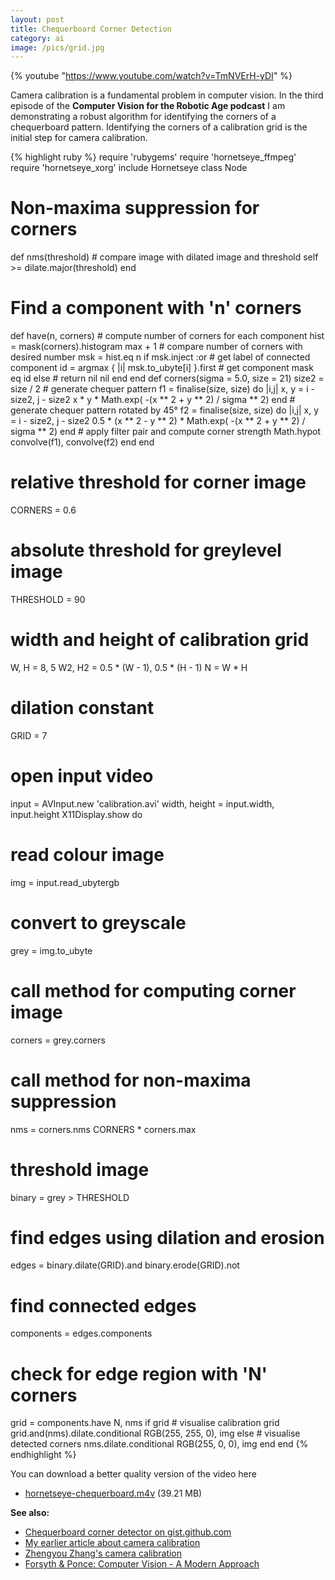 ```yaml
---
layout: post
title: Chequerboard Corner Detection
category: ai
image: /pics/grid.jpg
---
```


{% youtube "https://www.youtube.com/watch?v=TmNVErH-yDI" %}

Camera calibration is a fundamental problem in computer vision. In the third episode of the **Computer Vision for the Robotic Age podcast** I am demonstrating a robust algorithm for identifying the corners of a chequerboard pattern. Identifying the corners of a calibration grid is the initial step for camera calibration.

{% highlight ruby %}
require 'rubygems'
require 'hornetseye_ffmpeg'
require 'hornetseye_xorg'
include Hornetseye
class Node
  # Non-maxima suppression for corners
  def nms(threshold)
    # compare image with dilated image and threshold
    self >= dilate.major(threshold)
  end
  # Find a component with 'n' corners
  def have(n, corners)
    # compute number of corners for each component
    hist = mask(corners).histogram max + 1
    # compare number of corners with desired number
    msk = hist.eq n
    if msk.inject :or
      # get label of connected component
      id = argmax { |i| msk.to_ubyte[i] }.first
      # get component mask
      eq id
    else
      # return nil
      nil
    end
  end
  def corners(sigma = 5.0, size = 21)
    size2 = size / 2
    # generate chequer pattern
    f1 = finalise(size, size) do |i,j|
      x, y = i - size2, j - size2
      x * y * Math.exp( -(x ** 2 + y ** 2) / sigma ** 2)
    end
    # generate chequer pattern rotated by 45°
    f2 = finalise(size, size) do |i,j|
      x, y = i - size2, j - size2
      0.5 * (x ** 2 - y ** 2) * Math.exp( -(x ** 2 + y ** 2) / sigma ** 2)
    end
    # apply filter pair and compute corner strength
    Math.hypot convolve(f1), convolve(f2)
  end
end
# relative threshold for corner image
CORNERS = 0.6
# absolute threshold for greylevel image
THRESHOLD = 90
# width and height of calibration grid
W, H = 8, 5
W2, H2 = 0.5 * (W - 1), 0.5 * (H - 1)
N = W * H
# dilation constant
GRID = 7
# open input video
input = AVInput.new 'calibration.avi'
width, height = input.width, input.height
X11Display.show do
  # read colour image
  img = input.read_ubytergb
  # convert to greyscale
  grey = img.to_ubyte
  # call method for computing corner image
  corners = grey.corners
  # call method for non-maxima suppression
  nms = corners.nms CORNERS * corners.max
  # threshold image
  binary = grey > THRESHOLD
  # find edges using dilation and erosion
  edges = binary.dilate(GRID).and binary.erode(GRID).not
  # find connected edges
  components = edges.components
  # check for edge region with 'N' corners
  grid = components.have N, nms
  if grid
    # visualise calibration grid
    grid.and(nms).dilate.conditional RGB(255, 255, 0), img
  else
    # visualise detected corners
    nms.dilate.conditional RGB(255, 0, 0), img
  end
end
{% endhighlight %}

You can download a better quality version of the video here
<ul>
  <li><a href="http://dl.dropbox.com/u/49280716/hornetseye-chequerboard.m4v">hornetseye-chequerboard.m4v</a> (39.21 MB)</li>
</ul>

**See also:**

* [Chequerboard corner detector on gist.github.com][6]
* [My earlier article about camera calibration][1]
* [Zhengyou Zhang's camera calibration][2]
* [Forsyth & Ponce: Computer Vision - A Modern Approach][3]

[1]: calibration.html
[2]: http://research.microsoft.com/en-us/um/people/zhang/calib/
[3]: http://www.amazon.co.uk/gp/product/0131911937/ref=as_li_ss_tl?ie=UTF8&tag=wedesoft-21&linkCode=as2&camp=1634&creative=19450&creativeASIN=0131911937
[4]: http://wedesoft.libsyn.com/webpage
[5]: http://wedesoft.libsyn.com/rss
[6]: https://gist.github.com/1241342

